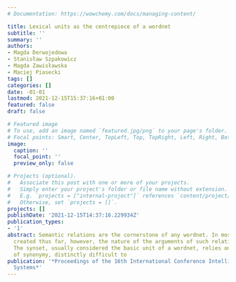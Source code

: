 ```yaml
---
# Documentation: https://wowchemy.com/docs/managing-content/

title: Lexical units as the centrepiece of a wordnet
subtitle: ''
summary: ''
authors:
- Magda Derwojedowa
- Stanisław Szpakowicz
- Magda Zawisławska
- Maciej Piasecki
tags: []
categories: []
date: -01-01
lastmod: 2021-12-15T15:37:16+01:00
featured: false
draft: false

# Featured image
# To use, add an image named `featured.jpg/png` to your page's folder.
# Focal points: Smart, Center, TopLeft, Top, TopRight, Left, Right, BottomLeft, Bottom, BottomRight.
image:
  caption: ''
  focal_point: ''
  preview_only: false

# Projects (optional).
#   Associate this post with one or more of your projects.
#   Simply enter your project's folder or file name without extension.
#   E.g. `projects = ["internal-project"]` references `content/project/deep-learning/index.md`.
#   Otherwise, set `projects = []`.
projects: []
publishDate: '2021-12-15T14:37:16.229934Z'
publication_types:
- '1'
abstract: Semantic relations are the cornerstone of any wordnet. In most wordnets
  created thus far, however, the nature of the arguments of such relations is unclear.
  The synset, usually considered the basic unit of a wordnet, relies on the notion
  of synonymy, distinctly difficult to
publication: '*Proceedings of the 16th International Conference Intelligent Information
  Systems*'
---
```

